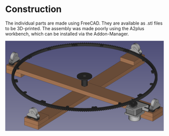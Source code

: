 # Construction
The individual parts are made using FreeCAD. They are available as .stl files to be 3D-printed. The assembly was made poorly using the A2plus workbench, which can be installed via the Addon-Manager.

![Assembly](Assembly.png)